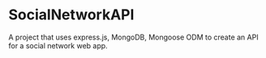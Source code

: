 # SocialNetworkAPI
A project that uses express.js, MongoDB, Mongoose ODM to create an API for a social network web app.
